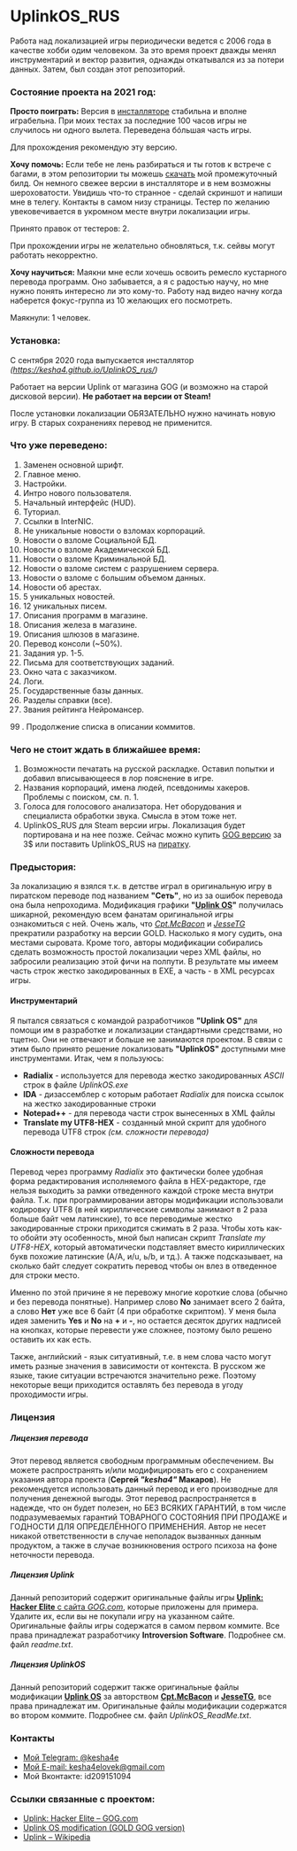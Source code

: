 
# UplinkOS_RUS

Работа над локализацией игры периодически ведется с 2006 года в качестве хобби одим человеком.
За это время проект дважды менял инструментарий и вектор развития, однажды откатывался из за потери данных. Затем, был создан этот репозиторий.


### Состояние проекта на 2021 год: 

**Просто поиграть:**
Версия в [инсталляторе](https://kesha4.github.io/UplinkOS_rus/) стабильна и  вполне играбельна. При моих тестах за последние 100 часов игры не случилось ни одного вылета. Переведена бóльшая часть игры.

Для прохождения рекомендую эту версию.

**Хочу помочь:**
Если тебе не лень разбираться и ты готов к встрече с багами, в этом репозитории ты можешь [скачать](https://github.com/kesha4/UplinkOS_rus/archive/master.zip) мой промежуточный билд. Он немного свежее версии в инсталляторе и в нем возможны шероховатости. Увидишь что-то странное - сделай скриншот и напиши мне в телегу. Контакты в самом низу страницы. Тестер по желанию увековечивается в укромном месте внутри локализации игры.

Принято правок от тестеров: 2.

При прохождении игры не желательно обновляться, т.к. сейвы могут работать некорректно.

**Хочу научиться:**
Маякни мне если хочешь освоить ремесло кустарного перевода программ. Оно забывается, а я с радостью научу, но мне нужно понять интересно ли это кому-то. Работу над видео начну когда наберется фокус-группа из 10 желающих его посмотреть. 

Маякнули: 1 человек.





### Установка:

С сентября 2020 года выпускается инсталлятор *(https://kesha4.github.io/UplinkOS_rus/)*

Работает на версии Uplink от магазина GOG (и возможно на старой дисковой версии). **Не работает на версии от Steam!**

После установки локализации ОБЯЗАТЕЛЬНО нужно начинать новую игру. В старых сохранениях перевод не применится.


### Что уже переведено:
1. Заменен основной шрифт.
2. Главное меню.
3. Настройки.
4. Интро нового пользователя.
5. Начальный интерфейс (HUD).
6. Туториал.
7. Ссылки в InterNIC.
8. Не уникальные новости о взломах корпораций.
9. Новости о взломе Сoциальной БД.
10. Новости о взломе Академической БД.
11. Новости о взломе Криминальной БД.
12. Новости о взломе систем с разрушением сервера.
13. Новости о взломе с большим объемом данных.
14. Новости об арестах.
15. 5 уникальных новостей.
16. 12 уникальных писем.
17. Описания программ в магазине.
18. Описания железа в магазине.
19. Описания шлюзов в магазине.
20. Перевод консоли (~50%).
21. Задания ур. 1-5.
22. Письма для соответствующих заданий.
23. Окно чата с заказчиком.
24. Логи.
25. Государственные базы данных.
26. Разделы справки (все).
27. Звания рейтинга Нейромансер.

99 . Продолжение списка в описании коммитов.  

### Чего не стоит ждать в ближайшее время:
1. Возможности печатать на русской раскладке. Оставил попытки и добавил вписывающееся в лор пояснение в игре.
2. Названия корпораций, имена людей, псевдонимы хакеров. Проблемы с поиском, см. п. 1.
3. Голоса для голосового анализатора. Нет оборудования и специалиста обработки звука. Смысла в этом тоже нет.
4. UplinkOS_RUS для Steam версии игры. Локализация будет портирована и на нее позже. Сейчас можно купить [GOG версию](https://www.gog.com/game/uplink_hacker_elite) за 3$ или поставить UplinkOS_RUS на [пиратку](https://g.zeos.in/?q=Uplink%20ENG%20GOG%20%D1%81%D0%BA%D0%B0%D1%87%D0%B0%D1%82%D1%8C%20%D0%B1%D0%B5%D1%81%D0%BF%D0%BB%D0%B0%D1%82%D0%BD%D0%BE).

### Предыстория:
За локализацию я взялся т.к. в детстве играл в оригинальную игру в пиратском переводе под названием **"Сеть"**, но из за ошибок перевода она была непроходима. 
Модификация графики **"[Uplink OS](https://www.moddb.com/mods/uplink-os)"** получилась шикарной, рекомендую всем фанатам оригинальной игры ознакомиться с ней. Очень жаль, что *[Cpt.McBacon](https://www.moddb.com/members/cptmcbacon)* и *[JesseTG](https://www.moddb.com/members/jessetg)* прекратили разработку на версии GOLD. Насколько я могу судить, она местами сыровата. Кроме того, авторы модификации собирались сделать возможность простой локализации через XML файлы, но забросили реализацию этой фичи на полпути. В результате мы имеем часть строк жестко закодированных в EXE, а часть - в XML ресурсах игры. 

#### Инструментарий
Я пытался связаться с командой разработчиков **"Uplink OS"** для помощи им в разработке и локализации стандартными средствами, но тщетно. Они не отвечают и больше не занимаются проектом. В связи с этим было принято решение локализовать **"UplinkOS"** доступными мне инструментами. Итак, чем я пользуюсь:

* **Radialix** - используется для перевода жестко закодированных *ASCII* строк в файле *UplinkOS.exe*
* **IDA** - дизассемблер с которым работает *Radialix* для поиска ссылок на жестко закодированные строки
* **Notepad++** - для перевода части строк вынесенных в XML файлы 
* **Translate my UTF8-HEX** - созданный мной скрипт для удобного перевода UTF8 строк *(см. сложности перевода)*

#### Сложности перевода
Перевод через программу *Radialix* это фактически более удобная форма редактирования исполняемого файла в HEX-редакторе, где нельзя выходить за рамки отведенного каждой строке места внутри файла. Т.к. при программировании авторы модификации использовали кодировку UTF8 (в ней кириллические символы занимают в 2 раза больше байт чем латинские), то все переводимые жестко закодированные строки приходится сжимать в 2 раза. Чтобы хоть как-то обойти эту особенность, мной был написан скрипт *Translate my UTF8-HEX*, который автоматически подставляет вместо кириллических букв похожие латинские (А/A, и/u, ь/b, и тд.). А также подсказывает, на сколько байт следует сократить перевод чтобы он влез в отведенное для строки место. 

Именно по этой причине я не перевожу многие короткие слова (обычно и без перевода понятные). Например слово **No** занимает всего 2 байта, а слово **Нет** уже все 6 байт (4 при обработке скриптом). У меня была идея заменить **Yes** и **No** на **+** и **-**, но остается десяток других надписей на кнопках, которые перевести уже сложнее, поэтому было решено оставить их как есть. 

Также, английский - язык ситуативный, т.е. в нем слова часто могут иметь разные значения в зависимости от контекста. В русском же языке, такие ситуации встречаются значительно реже. Поэтому некоторые вещи приходится оставлять без перевода в угоду проходимости игры.

### Лицензия
##### Лицензия перевода
Этот перевод является свободным программным обеспечением. Вы можете распространять и/или модифицировать его с сохранением указания автора проекта (**Сергей _"kesha4"_ Макаров**). Не рекомендуется использовать данный перевод и его производные для получения денежной выгоды. 
Этот перевод распространяется в надежде, что он будет полезен, но БЕЗ ВСЯКИХ ГАРАНТИЙ, в том числе подразумеваемых гарантий ТОВАРНОГО СОСТОЯНИЯ ПРИ ПРОДАЖЕ и ГОДНОСТИ ДЛЯ ОПРЕДЕЛЁННОГО ПРИМЕНЕНИЯ. Автор не несет никакой ответственности в случае неполадок вызванных данным продуктом, а также в случае возникновения острого психоза на фоне неточности перевода.
##### Лицензия Uplink
Данный репозиторий содержит оригинальные файлы игры [**Uplink: Hacker Elite** с сайта _GOG.com_](https://www.gog.com/game/uplink_hacker_elite), которые приложены для примера. Удалите их, если вы не покупали игру на указанном сайте. Оригинальные файлы игры содержатся в самом первом коммите. Все права принадлежат разработчику **Introversion Software**. Подробнее см. файл *readme.txt*.
##### Лицензия UplinkOS
Данный репозиторий содержит также оригинальные файлы модификации **[Uplink OS](https://www.moddb.com/mods/uplink-os)** за авторством **[Cpt.McBacon](https://www.moddb.com/members/cptmcbacon)** и **[JesseTG](https://www.moddb.com/members/jessetg)**, все права принадлежат им. Оригинальные файлы модификации содержатся во втором коммите. Подробнее см. файл *UplinkOS_ReadMe.txt*. 

### Контакты

- [Мой Telegram: @kesha4e](https://t.me/kesha4e)
- [Мой E-mail: kesha4elovek@gmail.com](mailto:kesha4elovek@gmail.com)
- Мой Вконтакте: id209151094

### Ссылки связанные с проектом:
- [Uplink: Hacker Elite –  GOG.com](https://www.gog.com/game/uplink_hacker_elite)
- [Uplink OS modification (GOLD GOG version)](https://www.moddb.com/mods/uplink-os)
- [Uplink  – Wikipedia](https://ru.wikipedia.org/wiki/Uplink)
